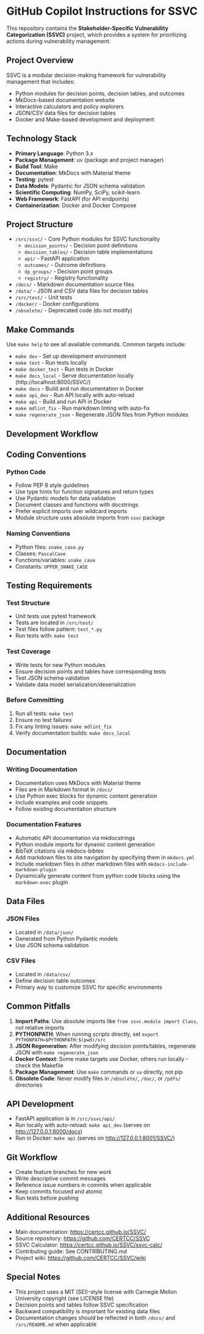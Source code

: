 # GitHub Copilot Instructions for SSVC

This repository contains the **Stakeholder-Specific Vulnerability Categorization (SSVC)** project, which provides a system for prioritizing actions during vulnerability management.

## Project Overview

SSVC is a modular decision-making framework for vulnerability management that includes:
- Python modules for decision points, decision tables, and outcomes
- MkDocs-based documentation website
- Interactive calculators and policy explorers
- JSON/CSV data files for decision tables
- Docker and Make-based development and deployment

## Technology Stack

- **Primary Language**: Python 3.x
- **Package Management**: uv (package and project manager)
- **Build Tool**: Make
- **Documentation**: MkDocs with Material theme
- **Testing**: pytest
- **Data Models**: Pydantic for JSON schema validation
- **Scientific Computing**: NumPy, SciPy, scikit-learn
- **Web Framework**: FastAPI (for API endpoints)
- **Containerization**: Docker and Docker Compose

## Project Structure

- `/src/ssvc/` - Core Python modules for SSVC functionality
  - `decision_points/` - Decision point definitions
  - `decision_tables/` - Decision table implementations
  - `api/` - FastAPI application
  - `outcomes/` - Outcome definitions
  - `dp_groups/` - Decision point groups
  - `registry/` - Registry functionality
- `/docs/` - Markdown documentation source files
- `/data/` - JSON and CSV data files for decision tables
- `/src/test/` - Unit tests
- `/docker/` - Docker configurations
- `/obsolete/` - Deprecated code (do not modify)

## Make Commands

Use `make help` to see all available commands. Common targets include:

- `make dev` - Set up development environment
- `make test` - Run tests locally
- `make docker_test` - Run tests in Docker
- `make docs_local` - Serve documentation locally (http://localhost:8000/SSVC/)
- `make docs` - Build and run documentation in Docker
- `make api_dev` - Run API locally with auto-reload
- `make api` - Build and run API in Docker
- `make mdlint_fix` - Run markdown linting with auto-fix
- `make regenerate_json` - Regenerate JSON files from Python modules

## Development Workflow

## Coding Conventions

### Python Code

- Follow PEP 8 style guidelines
- Use type hints for function signatures and return types
- Use Pydantic models for data validation
- Document classes and functions with docstrings
- Prefer explicit imports over wildcard imports
- Module structure uses absolute imports from `ssvc` package

### Naming Conventions

- Python files: `snake_case.py`
- Classes: `PascalCase`
- Functions/variables: `snake_case`
- Constants: `UPPER_SNAKE_CASE`

## Testing Requirements

### Test Structure

- Unit tests use pytest framework
- Tests are located in `/src/test/`
- Test files follow pattern: `test_*.py`
- Run tests with: `make test`

### Test Coverage

- Write tests for new Python modules
- Ensure decision points and tables have corresponding tests
- Test JSON schema validation
- Validate data model serialization/deserialization

### Before Committing

1. Run all tests: `make test`
2. Ensure no test failures
3. Fix any linting issues: `make mdlint_fix`
4. Verify documentation builds: `make docs_local`

## Documentation

### Writing Documentation

- Documentation uses MkDocs with Material theme
- Files are in Markdown format in `/docs/`
- Use Python exec blocks for dynamic content generation
- Include examples and code snippets
- Follow existing documentation structure

### Documentation Features

- Automatic API documentation via mkdocstrings
- Python module imports for dynamic content generation
- BibTeX citations via mkdocs-bibtex
- Add markdown files to site navigation by specifying them in `mkdocs.yml`
- Include markdown files in other markdown files with `mkdocs-include-markdown-plugin`
- Dynamically generate content from python code blocks using the `markdown-exec` plugin

## Data Files

### JSON Files

- Located in `/data/json/`
- Generated from Python Pydantic models
- Use JSON schema validation

### CSV Files

- Located in `/data/csv/`
- Define decision table outcomes
- Primary way to customize SSVC for specific environments

## Common Pitfalls

1. **Import Paths**: Use absolute imports like `from ssvc.module import Class`, not relative imports
2. **PYTHONPATH**: When running scripts directly, set `export PYTHONPATH=$PYTHONPATH:$(pwd)/src`
3. **JSON Regeneration**: After modifying decision points/tables, regenerate JSON with `make regenerate_json`
4. **Docker Context**: Some make targets use Docker, others run locally - check the Makefile
5. **Package Management**: Use `make` commands or `uv` directly, not pip
6. **Obsolete Code**: Never modify files in `/obsolete/`, `/doc/`, or `/pdfs/` directories

## API Development

- FastAPI application is in `/src/ssvc/api/`
- Run locally with auto-reload: `make api_dev` (serves on http://127.0.0.1:8000/docs)
- Run in Docker: `make api` (serves on http://127.0.0.1:8001/SSVC/)

## Git Workflow

- Create feature branches for new work
- Write descriptive commit messages
- Reference issue numbers in commits when applicable
- Keep commits focused and atomic
- Run tests before pushing

## Additional Resources

- Main documentation: https://certcc.github.io/SSVC/
- Source repository: https://github.com/CERTCC/SSVC
- SSVC Calculator: https://certcc.github.io/SSVC/ssvc-calc/
- Contributing guide: See CONTRIBUTING.md
- Project wiki: https://github.com/CERTCC/SSVC/wiki

## Special Notes

- This project uses a MIT (SEI)-style license with Carnegie Mellon University copyright (see LICENSE file)
- Decision points and tables follow SSVC specification
- Backward compatibility is important for existing data files
- Documentation changes should be reflected in both `/docs/` and `/src/README.md` when applicable
